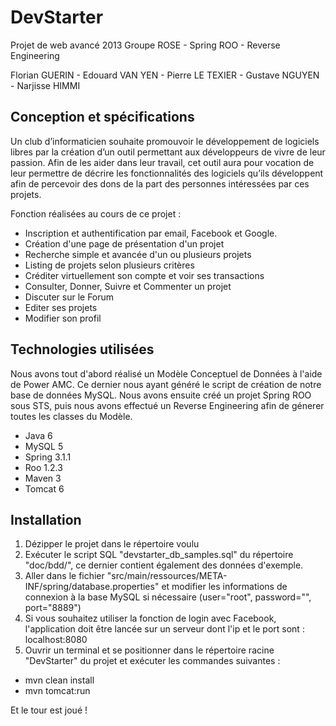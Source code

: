 DevStarter
==========

Projet de web avancé 2013 Groupe ROSE - Spring ROO - Reverse Engineering

Florian GUERIN - Edouard VAN YEN - Pierre LE TEXIER - Gustave NGUYEN - Narjisse HIMMI

## Conception et spécifications

Un club d’informaticien souhaite promouvoir le développement de logiciels libres par la création d’un outil permettant aux développeurs de vivre de leur passion. 
Afin de les aider dans leur travail, cet outil aura pour vocation de leur permettre de décrire les fonctionnalités des logiciels qu’ils développent afin de percevoir des dons de la part des personnes intéressées par ces projets.

Fonction réalisées au cours de ce projet :

- Inscription et authentification par email, Facebook et Google.
- Création d'une page de présentation d'un projet
- Recherche simple et avancée d'un ou plusieurs projets
- Listing de projets selon plusieurs critères
- Créditer virtuellement son compte et voir ses transactions
- Consulter, Donner, Suivre et Commenter un projet
- Discuter sur le Forum
- Editer ses projets
- Modifier son profil
	

## Technologies utilisées

Nous avons tout d'abord réalisé un Modèle Conceptuel de Données à l'aide de Power AMC. Ce dernier nous ayant généré le script de création de notre base de données MySQL.
Nous avons ensuite créé un projet Spring ROO sous STS, puis nous avons effectué un Reverse Engineering afin de génerer toutes les classes du Modèle.

- Java 6
- MySQL 5
- Spring 3.1.1
- Roo 1.2.3
- Maven 3
- Tomcat 6

## Installation

1.  Dézipper le projet dans le répertoire voulu
2.  Exécuter le script SQL "devstarter_db_samples.sql" du répertoire "doc/bdd/", ce dernier contient également des données d'exemple.
3.  Aller dans le fichier "src/main/ressources/META-INF/spring/database.properties" et modifier les informations de connexion à la base MySQL si nécessaire (user="root", password="", port="8889")
4.	Si vous souhaitez utiliser la fonction de login avec Facebook, l'application doit être lancée sur un serveur dont l'ip et le port sont : localhost:8080
5.  Ouvrir un terminal et se positionner dans le répertoire racine "DevStarter" du projet et exécuter les commandes suivantes :
  
  - mvn clean install
  - mvn tomcat:run

Et le tour est joué !


